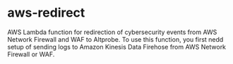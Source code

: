 # aws-redirect
AWS Lambda function for redirection of cybersecurity events from AWS Network Firewall and WAF to Altprobe.
To use this function, you first nedd setup of sending logs to Amazon Kinesis Data Firehose from AWS Network Firewall or WAF.
